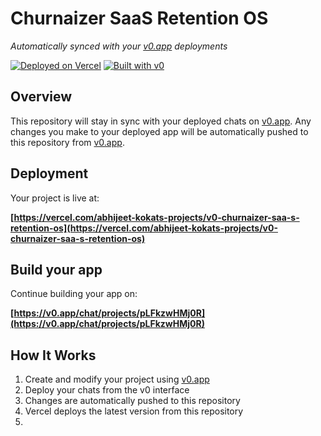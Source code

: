 # Churnaizer SaaS Retention OS

*Automatically synced with your [v0.app](https://v0.app) deployments*

[![Deployed on Vercel](https://img.shields.io/badge/Deployed%20on-Vercel-black?style=for-the-badge&logo=vercel)](https://vercel.com/abhijeet-kokats-projects/v0-churnaizer-saa-s-retention-os)
[![Built with v0](https://img.shields.io/badge/Built%20with-v0.app-black?style=for-the-badge)](https://v0.app/chat/projects/pLFkzwHMj0R)


## Overview

This repository will stay in sync with your deployed chats on [v0.app](https://v0.app).
Any changes you make to your deployed app will be automatically pushed to this repository from [v0.app](https://v0.app).

## Deployment

Your project is live at:

**[https://vercel.com/abhijeet-kokats-projects/v0-churnaizer-saa-s-retention-os](https://vercel.com/abhijeet-kokats-projects/v0-churnaizer-saa-s-retention-os)**

## Build your app


Continue building your app on:

**[https://v0.app/chat/projects/pLFkzwHMj0R](https://v0.app/chat/projects/pLFkzwHMj0R)**


## How It Works

1. Create and modify your project using [v0.app](https://v0.app)
2. Deploy your chats from the v0 interface
3. Changes are automatically pushed to this repository
4. Vercel deploys the latest version from this repository
5. 
